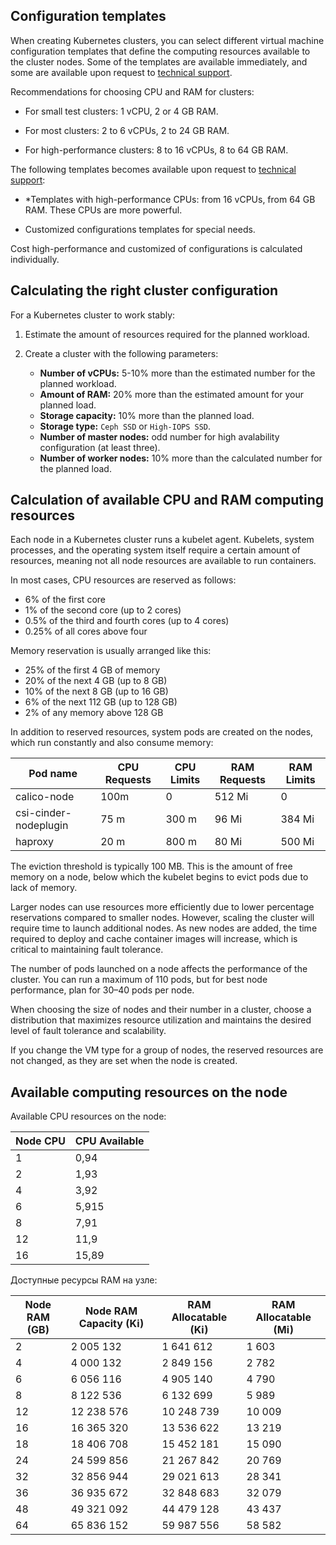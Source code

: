 ## Configuration templates

When creating Kubernetes clusters, you can select different virtual machine configuration templates that define the computing resources available to the cluster nodes. Some of the templates are available immediately, and some are available upon request to [technical support](../../../../contacts/).

Recommendations for choosing CPU and RAM for clusters:

- For small test clusters: 1 vCPU, 2 or 4 GB RAM.

- For most clusters: 2 to 6 vCPUs, 2 to 24 GB RAM.

- For high-performance clusters: 8 to 16 vCPUs, 8 to 64 GB RAM.

The following templates becomes available upon request to [technical support](../../../../contacts):

- *Templates with high-performance CPUs: from 16 vCPUs, from 64 GB RAM. These CPUs are more powerful.

- Customized configurations templates for special needs.

<info>

Cost high-performance and customized of configurations is calculated individually.

</info>

## Calculating the right cluster configuration

For a Kubernetes cluster to work stably:

1. Estimate the amount of resources required for the planned workload.
1. Create a cluster with the following parameters:

   - **Number of vCPUs:** 5-10% more than the estimated number for the planned workload.
   - **Amount of RAM:** 20% more than the estimated amount for your planned load.
   - **Storage capacity:** 10% more than the planned load.
   - **Storage type:** `Ceph SSD` or `High-IOPS SSD`.
   - **Number of master nodes:** odd number for high avalability configuration (at least three).
   - **Number of worker nodes:** 10% more than the calculated number for the planned load.

## Calculation of available CPU and RAM computing resources

Each node in a Kubernetes cluster runs a kubelet agent. Kubelets, system processes, and the operating system itself require a certain amount of resources, meaning not all node resources are available to run containers.

In most cases, CPU resources are reserved as follows:

- 6% of the first core
- 1% of the second core (up to 2 cores)
- 0.5% of the third and fourth cores (up to 4 cores)
- 0.25% of all cores above four

Memory reservation is usually arranged like this:

- 25% of the first 4 GB of memory
- 20% of the next 4 GB (up to 8 GB)
- 10% of the next 8 GB (up to 16 GB)
- 6% of the next 112 GB (up to 128 GB)
- 2% of any memory above 128 GB

In addition to reserved resources, system pods are created on the nodes, which run constantly and also consume memory:

| Pod name | CPU Requests | CPU Limits | RAM Requests | RAM Limits |
| --- | --- | --- | --- | --- |
| calico-node | 100m | 0 | 512 Mi | 0 |
| csi-cinder-nodeplugin | 75 m | 300 m | 96 Mi | 384 Mi |
| haproxy | 20 m | 800 m | 80 Mi | 500 Mi |

The eviction threshold is typically 100 MB. This is the amount of free memory on a node, below which the kubelet begins to evict pods due to lack of memory.

Larger nodes can use resources more efficiently due to lower percentage reservations compared to smaller nodes. However, scaling the cluster will require time to launch additional nodes. As new nodes are added, the time required to deploy and cache container images will increase, which is critical to maintaining fault tolerance.

The number of pods launched on a node affects the performance of the cluster. You can run a maximum of 110 pods, but for best node performance, plan for 30–40 pods per node.

When choosing the size of nodes and their number in a cluster, choose a distribution that maximizes resource utilization and maintains the desired level of fault tolerance and scalability.

<info>

If you change the VM type for a group of nodes, the reserved resources are not changed, as they are set when the node is created.

</info>

## Available computing resources on the node

Available CPU resources on the node:

|Node CPU |	CPU Available |
| --- | --- |
| 1 | 0,94 |
| 2 | 1,93 |
| 4 |	3,92 |
| 6 | 5,915 |
| 8 |	7,91 |
| 12 | 11,9 |
| 16 | 15,89 |

Доступные ресурсы RAM на узле:

| Node RAM (GB) | Node RAM Capacity (Ki) |	RAM Allocatable (Ki)	| RAM Allocatable (Mi) |
| --- | --- | --- | --- |
| 2 | 2 005 132 | 1 641 612 | 1 603 |
| 4 | 4 000 132 | 2 849 156 | 2 782 |
| 6 | 6 056 116 | 4 905 140 | 4 790 |
| 8 |	8 122 536 | 6 132 699 | 5 989 |
| 12 |	12 238 576 |	10 248 739 | 10 009 |
| 16 | 16 365 320 | 13 536 622 |	13 219 |
| 18 | 18 406 708 |	15 452 181 | 15 090 |
| 24 | 24 599 856 | 21 267 842 | 20 769 |
| 32 | 32 856 944 | 29 021 613 | 28 341 |
| 36 | 36 935 672 | 32 848 683 | 32 079 |
| 48 | 49 321 092 | 44 479 128 | 43 437 |
| 64 | 65 836 152 |	59 987 556 | 58 582 |
